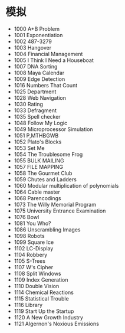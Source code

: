 # 模拟

- 1000 A+B Problem
- 1001 Exponentiation
- 1002 487-3279
- 1003 Hangover
- 1004 Financial Management
- 1005 I Think I Need a Houseboat
- 1007 DNA Sorting
- 1008 Maya Calendar
- 1009 Edge Detection
- 1016 Numbers That Count
- 1025 Department
- 1028 Web Navigation
- 1030 Rating
- 1033 Defragment
- 1035 Spell checker
- 1048 Follow My Logic
- 1049 Microprocessor Simulation
- 1051 P,MTHBGWB
- 1052 Plato's Blocks
- 1053 Set Me
- 1054 The Troublesome Frog
- 1055 BULK MAILING
- 1057 FILE MAPPING
- 1058 The Gourmet Club
- 1059 Chutes and Ladders
- 1060 Modular multiplication of polynomials
- 1064 Cable master
- 1068 Parencodings
- 1073 The Willy Memorial Program
- 1075 University Entrance Examination
- 1076 Bowl
- 1081 You Who?
- 1086 Unscrambling Images
- 1098 Robots
- 1099 Square Ice
- 1102 LC-Display
- 1104 Robbery
- 1105 S-Trees
- 1107 W's Cipher
- 1108 Split Windows
- 1109 Index Generation
- 1110 Double Vision
- 1114 Chemical Reactions
- 1115 Statistical Trouble
- 1116 Library
- 1119 Start Up the Startup
- 1120 A New Growth Industry
- 1121 Algernon's Noxious Emissions
